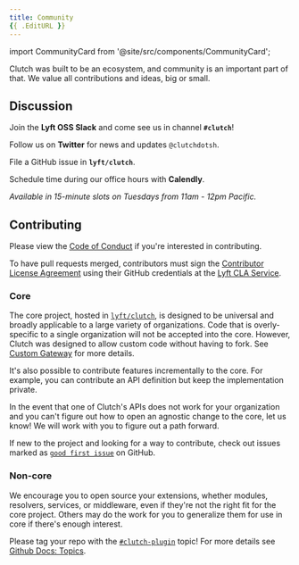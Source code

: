```yaml
---
title: Community
{{ .EditURL }}
---
```


import CommunityCard from '@site/src/components/CommunityCard';

Clutch was built to be an ecosystem, and community is an important part of that. We value all contributions and ideas, big or small.

## Discussion
<CommunityCard icon="slack" to="https://join.slack.com/t/lyftoss/shared_invite/zt-casz6lz4-G7gOx1OhHfeMsZKFe1emSA">

Join the **Lyft OSS Slack** and come see us in channel **`#clutch`**!

</CommunityCard>

<CommunityCard icon="twitter" to="https://twitter.com/clutchdotsh">

Follow us on **Twitter** for news and updates `@clutchdotsh`.

</CommunityCard>

<CommunityCard icon="github" to="https://github.com/lyft/clutch/issues">

File a GitHub issue in **`lyft/clutch`**.

</CommunityCard>

<CommunityCard icon="calendar" to="https://calendly.com/clutchsh/office-hours">

Schedule time during our office hours with **Calendly**.

*Available in 15-minute slots on Tuesdays from 11am - 12pm Pacific.*

</CommunityCard>

## Contributing

Please view the [Code of Conduct](https://github.com/lyft/clutch/blob/main/CODE_OF_CONDUCT.md) if you're interested in contributing.

To have pull requests merged, contributors must sign the [Contributor License Agreement](https://oss.lyft.com/cla/clas/1.0) using their GitHub credentials at the [Lyft CLA Service](https://oss.lyft.com/cla).

### Core

The core project, hosted in [`lyft/clutch`](https://github.com/lyft/clutch), is designed to be universal and broadly applicable to a large variety of organizations. Code that is overly-specific to a single organization will not be accepted into the core. However, Clutch was designed to allow custom code without having to fork. See [Custom Gateway](/docs/development/custom-gateway) for more details.

It's also possible to contribute features incrementally to the core. For example, you can contribute an API definition but keep the implementation private.

In the event that one of Clutch's APIs does not work for your organization and you can't figure out how to open an agnostic change to the core, let us know! We will work with you to figure out a path forward.

If new to the project and looking for a way to contribute, check out issues marked as [`good first issue`](https://github.com/lyft/clutch/issues?q=is%3Aissue+is%3Aopen+label%3A%22good+first+issue%22) on GitHub.

### Non-core

We encourage you to open source your extensions, whether modules, resolvers, services, or middleware, even if they're not the right fit for the core project. Others may do the work for you to generalize them for use in core if there's enough interest.

Please tag your repo with the [`#clutch-plugin`](https://github.com/topics/clutch-plugin) topic! For more details see [Github Docs: Topics](https://help.github.com/en/github/administering-a-repository/classifying-your-repository-with-topics).
